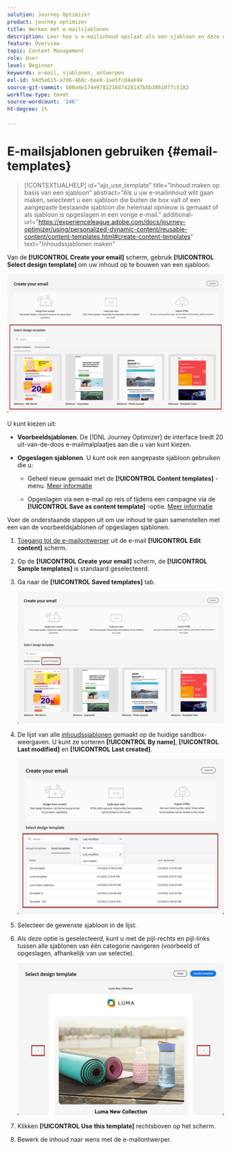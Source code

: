 ```yaml
---
solution: Journey Optimizer
product: journey optimizer
title: Werken met e-mailsjablonen
description: Leer hoe u e-mailinhoud opslaat als een sjabloon en deze opnieuw gebruikt in Journey Optimizer
feature: Overview
topic: Content Management
role: User
level: Beginner
keywords: e-mail, sjablonen, ontwerpen
exl-id: 94d5e615-a7d6-468c-bee8-1ae5fcd4a694
source-git-commit: b00a4e174e978121687428147b5b3861077c5182
workflow-type: tm+mt
source-wordcount: '246'
ht-degree: 1%

---
```


# E-mailsjablonen gebruiken {#email-templates}

>[!CONTEXTUALHELP]
>id="ajo_use_template"
>title="Inhoud maken op basis van een sjabloon"
>abstract="Als u uw e-mailinhoud wilt gaan maken, selecteert u een sjabloon die buiten de box valt of een aangepaste bestaande sjabloon die helemaal opnieuw is gemaakt of als sjabloon is opgeslagen in een vorige e-mail."
>additional-url="https://experienceleague.adobe.com/docs/journey-optimizer/using/personalized-dynamic-content/reusable-content/content-templates.html#create-content-templates" text="Inhoudssjablonen maken"

Van de **[!UICONTROL Create your email]** scherm, gebruik **[!UICONTROL Select design template]** om uw inhoud op te bouwen van een sjabloon.

![](assets/email_designer-templates.png)

U kunt kiezen uit:

* **Voorbeeldsjablonen**. De [!DNL Journey Optimizer] de interface biedt 20 uit-van-de-doos e-mailmalplaatjes aan die u van kunt kiezen.

* **Opgeslagen sjablonen**. U kunt ook een aangepaste sjabloon gebruiken die u:

   * Geheel nieuw gemaakt met de **[!UICONTROL Content templates]** -menu. [Meer informatie](../content-management/content-templates.md#create-template-from-scratch)

   * Opgeslagen via een e-mail op reis of tijdens een campagne via de **[!UICONTROL Save as content template]** -optie. [Meer informatie](../content-management/content-templates.md#save-as-template)

Voer de onderstaande stappen uit om uw inhoud te gaan samenstellen met een van de voorbeeldsjablonen of opgeslagen sjablonen.

1. [Toegang tot de e-mailontwerper](get-started-email-design.md) uit de e-mail **[!UICONTROL Edit content]** scherm.

1. Op de **[!UICONTROL Create your email]** scherm, de **[!UICONTROL Sample templates]** is standaard geselecteerd.

1. Ga naar de **[!UICONTROL Saved templates]** tab.

   ![](assets/email_designer-saved-templates-tab.png)

1. De lijst van alle [inhoudssjablonen](../content-management/content-templates.md#create-content-templates) gemaakt op de huidige sandbox-weergaven. U kunt ze sorteren **[!UICONTROL By name]**, **[!UICONTROL Last modified]** en **[!UICONTROL Last created]**.

   ![](assets/email_designer-saved-templates-filter.png)

1. Selecteer de gewenste sjabloon in de lijst.

1. Als deze optie is geselecteerd, kunt u met de pijl-rechts en pijl-links tussen alle sjablonen van één categorie navigeren (voorbeeld of opgeslagen, afhankelijk van uw selectie).

   ![](assets/email_designer-saved-templates-navigate.png)

1. Klikken **[!UICONTROL Use this template]** rechtsboven op het scherm.

1. Bewerk de inhoud naar wens met de e-mailontwerper.
